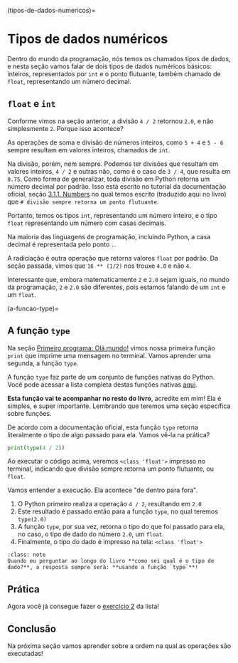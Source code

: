 (tipos-de-dados-numericos)=
# Tipos de dados numéricos



Dentro do mundo da programação, nós temos os chamados tipos de dados, e nesta seção vamos falar de dois tipos de dados numéricos básicos: inteiros, representados por `int` e o ponto flutuante, também chamado de `float`, representando um número decimal.

## `float` e `int`

Conforme vimos na seção anterior, a divisão `4 / 2` retornou `2.0`, e não simplesmente `2`. Porque isso acontece?

As operações de soma e divisão de números inteiros, como `5 + 4` e `5 - 6` sempre resultam em valores inteiros, chamados de `int`.

Na divisão, porém, nem sempre. Podemos ter divisões que resultam em valores inteiros, `4 / 2` e outras não, como é o caso de `3 / 4`, que resulta em `0.75`. Como forma de generalizar, toda divisão em Python retorna um número decimal por padrão. Isso está escrito no tutorial da documentação oficial, seção [3.1.1. Numbers](https://docs.python.org/pt-br/3/tutorial/introduction.html#numbers) no qual temos escrito (traduzido aqui no livro) que `# divisão sempre retorna um ponto flutuante`.

Portanto, temos os tipos `int`, representando um número inteiro, e o tipo `float` representando um número com casas decimais.

Na maioria das linguagens de programação, incluindo Python, a casa decimal é representada pelo ponto `.`.

A radiciação é outra operação que retorna valores `float` por padrão. Da seção passada, vimos que `16 ** (1/2)` nos trouxe `4.0` e não `4`.

Interessante que, embora matematicamente `2` e `2.0` sejam iguais, no mundo da programação, `2` e `2.0` são diferentes, pois estamos falando de um `int` e um `float`. 

(a-funcao-type)=
## A função `type`

Na seção [Primeiro programa: Olá mundo!](hello-world) vimos nossa primeira função `print` que imprime uma mensagem no terminal. Vamos aprender uma segunda, a função `type`. 

A função `type` faz parte de um conjunto de funções nativas do Python. Você pode acessar a lista completa destas funções nativas [aqui](https://docs.python.org/pt-br/3/library/functions.html). 

**Esta função vai te acompanhar no resto do livro**, acredite em mim! Ela é simples, e super importante. Lembrando que teremos uma seção específica sobre funções.

De acordo com a documentação oficial, esta função `type` retorna literalmente o tipo de algo passado para ela. Vamos vê-la na prática?

```python
print(type(4 / 2))
```

Ao executar o código acima, veremos `<class 'float'>` impresso no terminal, indicando que divisão sempre retorna um ponto flutuante, ou `float`.

Vamos entender a execução. Ela acontece "de dentro para fora".

1. O Python primeiro realiza a operação `4 / 2`, resultando em `2.0`
2. Este resultado é passado então para a função `type`, no qual teremos `type(2.0)`
3. A função `type`, por sua vez, retorna o tipo do que foi passado para ela, no caso, o tipo de dado do número `2.0`, um `float`.
4. Finalmente, o tipo do dado é impresso na tela: `<class 'float'>`

```{admonition} Grave isso!
:class: note
Quando eu perguntar ao longo do livro **como sei qual é o tipo de dado?**, a resposta sempre será: **usando a função `type`**!
```

## Prática

Agora você já consegue fazer o [exercício 2](exercício-2) da lista!

## Conclusão

Na próxima seção vamos aprender sobre a ordem na qual as operações são executadas!


